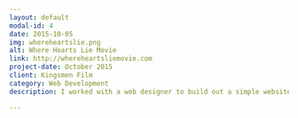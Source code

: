 ```yaml
---
layout: default
modal-id: 4
date: 2015-10-05
img: whereheartslie.png
alt: Where Hearts Lie Movie
link: http://whereheartsliemovie.com
project-date: October 2015
client: Kingsmen Film
category: Web Development
description: I worked with a web designer to build out a simple website for an indie movie that was to be promoted at various film festivals. This was my first freelance project after graduating theFirehoseProject to learn web development. This was done using Jekyll/Github Pages/HTML5/SASS.

---
```

